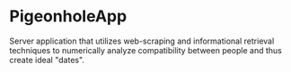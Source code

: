 # PigeonholeApp

Server application that utilizes web-scraping and informational retrieval techniques to numerically analyze compatibility between people and thus create ideal "dates". 
